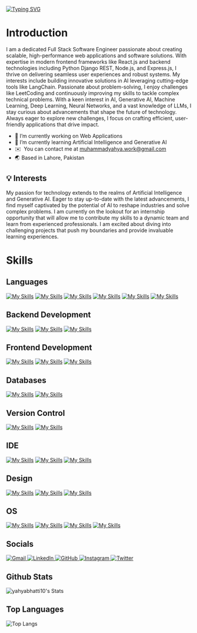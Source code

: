 [![Typing SVG](https://readme-typing-svg.demolab.com?font=Fira+Code&size=60&duration=3500&pause=1000&color=DDFE35&center=true&vCenter=true&width=1500&height=100&lines=Python+%7C+Django+%7C+ReactJS)](https://git.io/typing-svg)


# Introduction

I am a dedicated Full Stack Software Engineer passionate about creating scalable, high-performance web applications and software solutions. With expertise in modern frontend frameworks like React.js and backend technologies including Python Django REST, Node.js, and Express.js, I thrive on delivering seamless user experiences and robust systems. My interests include building innovative solutions in AI leveraging cutting-edge tools like LangChain. Passionate about problem-solving, I enjoy challenges like LeetCoding and continuously improving my skills to tackle complex technical problems. With a keen interest in AI, Generative AI, Machine Learning, Deep Learning, Neural Networks, and a vast knowledge of LLMs, I stay curious about advancements that shape the future of technology. Always eager to explore new challenges, I focus on crafting efficient, user-friendly applications that drive impact.


- 🔭 I’m currently working on Web Applications
- 🌱 I’m currently learning Artificial Intelligence and Generative AI
- ✉️  You can contact me at [muhammadyahya.work@gmail.com](mailto:muhammadyahya.work@gmail.com)
- 🌏 Based in Lahore, Pakistan


## 💡 Interests
My passion for technology extends to the realms of Artificial Intelligence and Generative AI. Eager to stay up-to-date with the latest advancements, I find myself captivated by the potential of AI to reshape industries and solve complex problems. I am currently on the lookout for an internship opportunity that will allow me to contribute my skills to a dynamic team and learn from experienced professionals. I am excited about diving into challenging projects that push my boundaries and provide invaluable learning experiences.

# Skills

## Languages
[![My Skills](https://skillicons.dev/icons?i=python)](python)
[![My Skills](https://skillicons.dev/icons?i=cpp)](cpp)
[![My Skills](https://skillicons.dev/icons?i=javascript)](javascript)
[![My Skills](https://skillicons.dev/icons?i=ts)](ts)
[![My Skills](https://skillicons.dev/icons?i=html)](HTML)
[![My Skills](https://skillicons.dev/icons?i=css)](CSS) 

## Backend Development
[![My Skills](https://skillicons.dev/icons?i=django)](Django)
[![My Skills](https://skillicons.dev/icons?i=fastapi)](FastApi)
[![My Skills](https://skillicons.dev/icons?i=postman)](Postman)

## Frontend Development
[![My Skills](https://skillicons.dev/icons?i=react)](react)
[![My Skills](https://skillicons.dev/icons?i=bootstrap)](Bootstrap)
[![My Skills](https://skillicons.dev/icons?i=tailwind)](tailwind)

## Databases
[![My Skills](https://skillicons.dev/icons?i=mysql)](MySql)
[![My Skills](https://skillicons.dev/icons?i=postgresql)](Postgres)

## Version Control
[![My Skills](https://skillicons.dev/icons?i=git)](Git)
[![My Skills](https://skillicons.dev/icons?i=github)](GitHub)

## IDE
[![My Skills](https://skillicons.dev/icons?i=vscode)](VSCode) 
[![My Skills](https://skillicons.dev/icons?i=visualstudio)](visualstudio)
[![My Skills](https://skillicons.dev/icons?i=pycharm)](Pycharm)

## Design
[![My Skills](https://skillicons.dev/icons?i=figma)](Figma)
[![My Skills](https://skillicons.dev/icons?i=ai)](Illustrator)
[![My Skills](https://skillicons.dev/icons?i=ps)](Photoshop)

## OS
[![My Skills](https://skillicons.dev/icons?i=windows)](Windows)
[![My Skills](https://skillicons.dev/icons?i=linux)](Linux)
[![My Skills](https://skillicons.dev/icons?i=ubuntu)](Ubuntu)
[![My Skills](https://skillicons.dev/icons?i=apple)](Apple)

## Socials
<a href="mailto:muhammadyahya.work@gmail.com">
  <img src="https://skillicons.dev/icons?i=gmail" alt="Gmail" />
</a>
<a href="https://www.linkedin.com/in/muhammad-yahya10/">
  <img src="https://skillicons.dev/icons?i=linkedin" alt="LinkedIn" />
</a>
<a href="https://github.com/yahyabhatti10">
  <img src="https://skillicons.dev/icons?i=github" alt="GitHub" />
</a>
<a href="https://www.instagram.com/ctrl_alt_devv/">
  <img src="https://skillicons.dev/icons?i=instagram" alt="Instagram" />
</a>
<a href="https://twitter.com/yahya_bhatti10">
  <img src="https://skillicons.dev/icons?i=twitter" alt="Twitter" />
</a>

## Github Stats
![yahyabhatti10's Stats](https://github-readme-stats.vercel.app/api?username=yahyabhatti10&theme=merko&show_icons=true&hide_border=true&count_private=true)

## Top Languages
![Top Langs](https://github-readme-stats.vercel.app/api/top-langs/?username=yahyabhatti10&theme=merko&hide_progress=true)


